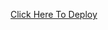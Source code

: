  [Click Here To Deploy](https://heroku.com/deploy?template=https://github.com/inrlinrlfazfaz-inrl-faz-inrl-faz-3333/enokoynd)

